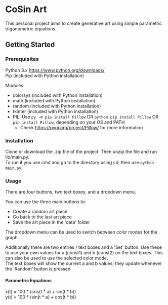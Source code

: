 # CoSin Art

This personal project aims to create generative art using simple parametric trigonometric equations.

## Getting Started

### Prerequisites

Python 3.x <https://www.python.org/downloads/>  
Pip (included with Python installation)  

Modules:
* colorsys (included with Python installation)
* math (included with Python installation)
* random (included with Python installation)
* tkinter (included with Python installation)
* PIL: Use `py -m pip install Pillow` OR `python pip install Pillow` OR `pip install Pillow`, depending on your OS and PATH
    * Check <https://pypi.org/project/Pillow/> for more information
 
### Installation

Clone or download the .zip file of the project. Then unzip the file and run lib/main.py.  
To run it you use cmd and go to the directory using cd, then use `python main.py`.

### Usage

There are four buttons, two text boxes, and a dropdown menu.  

You can use the three main buttons to:
* Create a random art piece
* Go back to the last art piece
* Save the art piece in the 'data' folder

The dropdown menu can be used to switch between color modes for the graph.  

Additionally there are two entries / text boxes and a 'Set' button. Use these to use your own values for a (const1) and b (const2) on the text boxes. This can also be used to use the selected color mode.  
The text boxes will show the current a and b values; they update whenever the 'Random' button is pressed

#### Parametric Equations

x(t) = 100 * (cos(t * a) + sin(t * b))  
y(t) = 100 * (sin(t * a) + cos(t * b))  
